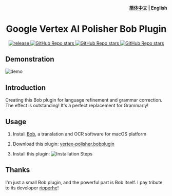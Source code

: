 <h4 align="right">
  <a href="https://github.com/openai-translator/bob-plugin-openai-polisher/blob/main/README.md">简体中文</a> | <strong>English</strong>
</h4>

<div>
  <h1 align="center">Google Vertex AI Polisher Bob Plugin</h1>
  <p align="center">
    <a href="https://github.com/zhao-ji/bob-plugin-vertex-polisher/releases" target="_blank">
        <img src="https://github.com/zhao-ji/bob-plugin-vertex-polisher/actions/workflows/release.yaml/badge.svg" alt="release">
    </a>
    <a href="https://github.com/zhao-ji/bob-plugin-vertex-polisher/releases">
        <img alt="GitHub Repo stars" src="https://img.shields.io/github/stars/zhao-ji/bob-plugin-vertex-polisher?style=flat">
    </a>
    <a href="https://github.com/zhao-ji/bob-plugin-vertex-polisher/releases">
        <img alt="GitHub Repo stars" src="https://img.shields.io/badge/OpenAI-Bob-brightgreen?style=flat">
    </a>
    <a href="https://github.com/zhao-ji/bob-plugin-vertex-polisher/releases">
        <img alt="GitHub Repo stars" src="https://img.shields.io/badge/Langurage-JavaScript-brightgreen?style=flat&color=blue">
    </a>
  </p>
</div>

## Demonstration

![demo](https://user-images.githubusercontent.com/1206493/222710761-bbd5ce10-2b12-42c0-abfa-5a3152157cb2.gif)

## Introduction

Creating this Bob plugin for language refinement and grammar correction. The effect is outstanding! It's a perfect replacement for Grammarly!

## Usage

1. Install [Bob](https://bobtranslate.com/guide/#%E5%AE%89%E8%A3%85), a translation and OCR software for macOS platform

2. Download this plugin: [vertex-polisher.bobplugin](https://github.com/zhao-ji/bob-plugin-vertex-polisher/releases/latest)

3. Install this plugin:
  ![Installation Steps](https://user-images.githubusercontent.com/1206493/222712959-4a4b27e2-b129-408a-a8af-24a3a89df2dd.gif)

## Thanks

I'm just a small Bob plugin, and the powerful part is Bob itself. I pay tribute to its developer [ripperhe](https://github.com/ripperhe)!
